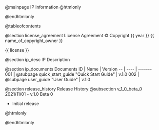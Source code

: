 @mainpage IP Information
@htmlonly
<div class="autonumbering">
@endhtmlonly



@tableofcontents



@section license_agreement License Agreement
© Copyright {{ year }} {{ name_of_copyright_owner }}

{{ license }}



@section ip_desc IP Description




@section ip_documents Documents
ID | Name | Version
-- | ---- | -------
001 | @subpage quick_start_guide "Quick Start Guide" | v.1.0
002 | @subpage user_guide "User Guide" | v.1.0





@section release_history Release History
@subsection v_1_0_beta_0 2021/11/01 - v.1.0 Beta 0
- Initial release



@htmlonly
</div>
@endhtmlonly